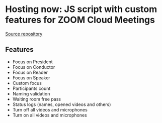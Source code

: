 # Hosting now: JS script with custom features for ZOOM Cloud Meetings

[Source repository](https://github.com/edunsouza/zoom-custom-features)

## Features
* Focus on President
* Focus on Conductor
* Focus on Reader
* Focus on Speaker
* Custom focus
* Participants count
* Naming validation
* Waiting room free pass
* Status logs (names, opened videos and others)
* Turn off all videos and microphones
* Turn on all videos and microphones